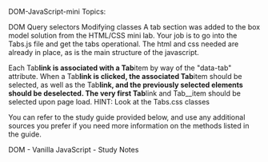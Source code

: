DOM-JavaScript-mini
Topics:

DOM
Query selectors
Modifying classes
A tab section was added to the box model solution from the HTML/CSS mini lab. Your job is to go into the Tabs.js file and get the tabs operational. The html and css needed are already in place, as is the main structure of the javascript.

Each Tab**link is associated with a Tab**item by way of the "data-tab" attribute. When a Tab**link is clicked, the associated Tab**item should be selected, as well as the Tab**link, and the previously selected elements should be deselected. The very first Tab**link and Tab\_\_item should be selected upon page load. HINT: Look at the Tabs.css classes

You can refer to the study guide provided below, and use any additional sources you prefer if you need more information on the methods listed in the guide.

DOM - Vanilla JavaScript - Study Notes
